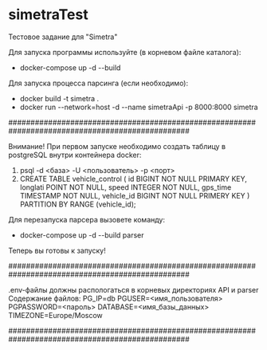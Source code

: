 # simetraTest
Тестовое задание для "Simetra"

Для запуска программы используйте (в корневом файле каталога):
-  docker-compose up -d --build

Для запуска процесса парсинга (если необходимо):
- docker build -t simetra .
- docker run --network=host -d --name simetraApi -p 8000:8000 simetra

#################################################################################################

Внимание! При первом запуске необходимо создать таблицу в postgreSQL внутри контейнера docker:
1) psql -d <база> -U <пользователь> -p <порт>
2) CREATE TABLE vehicle_control
   (
     id BIGINT NOT NULL PRIMARY KEY,
     longlati POINT NOT NULL,
     speed INTEGER NOT NULL,
     gps_time TIMESTAMP NOT NULL,
     vehicle_id BIGINT NOT NULL PRIMERY KEY
   ) PARTITION BY RANGE (vehicle_id);

Для перезапуска парсера вызовете команду:
-  docker-compose up -d --build parser

Теперь вы готовы к запуску!

#################################################################################################

.env-файлы должны распологаться в корневых директориях API и parser 
Содержание файлов:
PG_IP=db
PGUSER=<имя_пользователя>
PGPASSWORD=<пароль>
DATABASE=<имя_базы_данных>
TIMEZONE=Europe/Moscow

#################################################################################################


